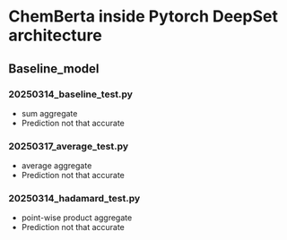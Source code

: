 # ChemBerta inside Pytorch DeepSet architecture

## Baseline_model
### 20250314_baseline_test.py
- sum aggregate
- Prediction not that accurate

### 20250317_average_test.py
- average aggregate
- Prediction not that accurate

### 20250314_hadamard_test.py
- point-wise product aggregate
- Prediction not that accurate
